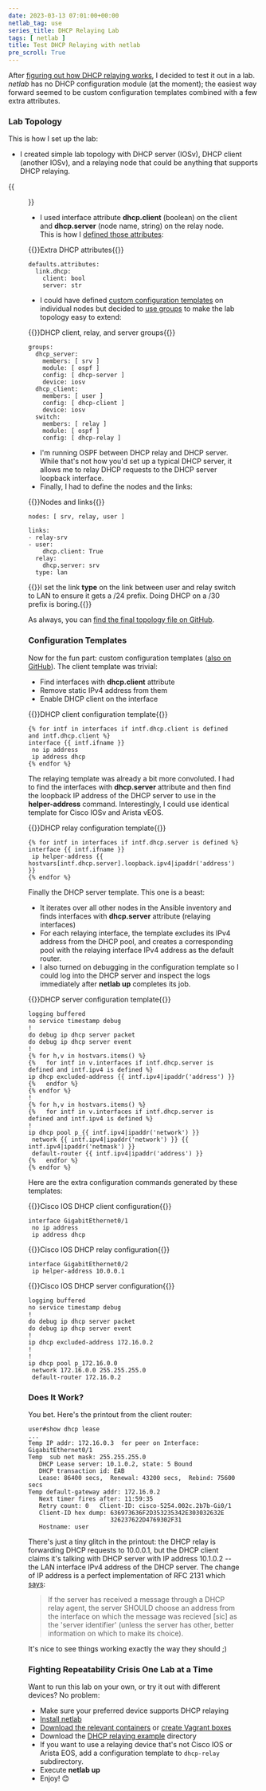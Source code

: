 ```yaml
---
date: 2023-03-13 07:01:00+00:00
netlab_tag: use
series_title: DHCP Relaying Lab
tags: [ netlab ]
title: Test DHCP Relaying with netlab
pre_scroll: True
---
```

After [figuring out how DHCP relaying works](/2023/03/dhcp-relay-process.html), I decided to test it out in a lab. *netlab* has no DHCP configuration module (at the moment); the easiest way forward seemed to be custom configuration templates combined with a few extra attributes.

### Lab Topology

This is how I set up the lab:
<!--more-->
* I created simple lab topology with DHCP server (IOSv), DHCP client (another IOSv), and a relaying node that could be anything that supports DHCP relaying.

{{<figure src="/2023/03/dhcp-relay.png" caption="lab topology">}}

* I used interface attribute **dhcp.client** (boolean) on the client and **dhcp.server** (node name, string) on the relay node. This is how I [defined those attributes](https://netsim-tools.readthedocs.io/en/docs/extend-attributes.html):

{{<cc>}}Extra DHCP attributes{{</cc>}}
```
defaults.attributes:
  link.dhcp:
    client: bool
    server: str
```

* I could have defined [custom configuration templates](https://netsim-tools.readthedocs.io/en/latest/groups.html#custom-configuration-templates) on individual nodes but decided to [use groups](https://netsim-tools.readthedocs.io/en/latest/groups.html) to make the lab topology easy to extend:

{{<cc>}}DHCP client, relay, and server groups{{</cc>}}
```
groups:
  dhcp_server:
    members: [ srv ]
    module: [ ospf ]
    config: [ dhcp-server ]
    device: iosv
  dhcp_client:
    members: [ user ]
    config: [ dhcp-client ]
    device: iosv
  switch:
    members: [ relay ]
    module: [ ospf ]
    config: [ dhcp-relay ]
```

* I'm running OSPF between DHCP relay and DHCP server. While that's not how you'd set up a typical DHCP server, it allows me to relay DHCP requests to the DHCP server loopback interface.
* Finally, I had to define the nodes and the links:

{{<cc>}}Nodes and links{{</cc>}}
```
nodes: [ srv, relay, user ]

links:
- relay-srv
- user:
    dhcp.client: True
  relay:
    dhcp.server: srv
  type: lan
```

{{<note info>}}I set the link **type** on the link between user and relay switch to LAN to ensure it gets a /24 prefix. Doing DHCP on a /30 prefix is boring.{{</note>}}

As always, you can [find the final topology file on GitHub](https://github.com/ipspace/netlab-examples/blob/master/DHCP/relay/topology.yml).

### Configuration Templates

Now for the fun part: custom configuration templates ([also on GitHub](https://github.com/ipspace/netlab-examples/tree/master/DHCP/relay)). The client template was trivial:

* Find interfaces with **dhcp.client** attribute
* Remove static IPv4 address from them
* Enable DHCP client on the interface

{{<cc>}}DHCP client configuration template{{</cc>}}
```
{% for intf in interfaces if intf.dhcp.client is defined and intf.dhcp.client %}
interface {{ intf.ifname }}
 no ip address
 ip address dhcp
{% endfor %}
```

The relaying template was already a bit more convoluted. I had to find the interfaces with **dhcp.server** attribute and then find the loopback IP address of the DHCP server to use in the **helper-address** command. Interestingly, I could use identical template for Cisco IOSv and Arista vEOS.

{{<cc>}}DHCP relay configuration template{{</cc>}}
```
{% for intf in interfaces if intf.dhcp.server is defined %}
interface {{ intf.ifname }}
 ip helper-address {{ hostvars[intf.dhcp.server].loopback.ipv4|ipaddr('address') }}
{% endfor %}
```

Finally the DHCP server template. This one is a beast:

* It iterates over all other nodes in the Ansible inventory and finds interfaces with **dhcp.server** attribute (relaying interfaces)
* For each relaying interface, the template excludes its IPv4 address from the DHCP pool, and creates a corresponding pool with the relaying interface IPv4 address as the default router.
* I also turned on debugging in the configuration template so I could log into the DHCP server and inspect the logs immediately after **netlab up** completes its job.

{{<cc>}}DHCP server configuration template{{</cc>}}
```
logging buffered
no service timestamp debug
!
do debug ip dhcp server packet
do debug ip dhcp server event
!
{% for h,v in hostvars.items() %}
{%   for intf in v.interfaces if intf.dhcp.server is defined and intf.ipv4 is defined %}
ip dhcp excluded-address {{ intf.ipv4|ipaddr('address') }}
{%   endfor %}
{% endfor %}
!
{% for h,v in hostvars.items() %}
{%   for intf in v.interfaces if intf.dhcp.server is defined and intf.ipv4 is defined %}
!
ip dhcp pool p_{{ intf.ipv4|ipaddr('network') }}
 network {{ intf.ipv4|ipaddr('network') }} {{ intf.ipv4|ipaddr('netmask') }} 
 default-router {{ intf.ipv4|ipaddr('address') }}
{%   endfor %}
{% endfor %}
```

Here are the extra configuration commands generated by these templates:

{{<cc>}}Cisco IOS DHCP client configuration{{</cc>}}
```
interface GigabitEthernet0/1
 no ip address
 ip address dhcp
```

{{<cc>}}Cisco IOS DHCP relay configuration{{</cc>}}
```
interface GigabitEthernet0/2
 ip helper-address 10.0.0.1
```

{{<cc>}}Cisco IOS DHCP server configuration{{</cc>}}
```
logging buffered
no service timestamp debug
!
do debug ip dhcp server packet
do debug ip dhcp server event
!
ip dhcp excluded-address 172.16.0.2
!
!
ip dhcp pool p_172.16.0.0
 network 172.16.0.0 255.255.255.0
 default-router 172.16.0.2
```

### Does It Work?

You bet. Here's the printout from the client router:

```
user#show dhcp lease
...
Temp IP addr: 172.16.0.3  for peer on Interface: GigabitEthernet0/1
Temp  sub net mask: 255.255.255.0
   DHCP Lease server: 10.1.0.2, state: 5 Bound
   DHCP transaction id: EAB
   Lease: 86400 secs,  Renewal: 43200 secs,  Rebind: 75600 secs
Temp default-gateway addr: 172.16.0.2
   Next timer fires after: 11:59:35
   Retry count: 0   Client-ID: cisco-5254.002c.2b7b-Gi0/1
   Client-ID hex dump: 636973636F2D353235342E303032632E
                       326237622D4769302F31
   Hostname: user
```

There's just a tiny glitch in the printout: the DHCP relay is forwarding DHCP requests to 10.0.0.1, but the DHCP client claims it's talking with DHCP server with IP address 10.1.0.2 -- the LAN interface IPv4 address of the DHCP server. The change of IP address is a perfect implementation of RFC 2131 which [says](https://www.rfc-editor.org/rfc/rfc2131#section-4.1):

> If the server has received a message through a DHCP relay agent, the server SHOULD choose an address from the interface on which the message was recieved [sic] as the 'server identifier' (unless the server has other, better information on which to make its choice).

It's nice to see things working exactly the way they should ;)

### Fighting Repeatability Crisis One Lab at a Time

Want to run this lab on your own, or try it out with different devices? No problem:

* Make sure your preferred device supports DHCP relaying
* [Install netlab](https://netsim-tools.readthedocs.io/en/latest/install.html)
* [Download the relevant containers](https://netsim-tools.readthedocs.io/en/latest/labs/clab.html) or [create Vagrant boxes](https://netsim-tools.readthedocs.io/en/latest/labs/libvirt.html)
* Download the [DHCP relaying example](https://github.com/ipspace/netlab-examples/tree/master/DHCP/relay) directory
* If you want to use a relaying device that's not Cisco IOS or Arista EOS, add a configuration template to `dhcp-relay` subdirectory.
* Execute **netlab up**
* Enjoy! 😊
